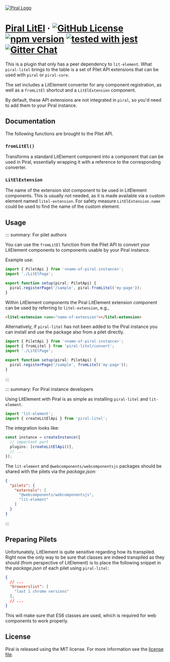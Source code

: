 [![Piral Logo](https://github.com/smapiot/piral/raw/main/docs/assets/logo.png)](https://piral.io)

# [Piral LitEl](https://piral.io) &middot; [![GitHub License](https://img.shields.io/badge/license-MIT-blue.svg)](https://github.com/smapiot/piral/blob/main/LICENSE) [![npm version](https://img.shields.io/npm/v/piral-litel.svg?style=flat)](https://www.npmjs.com/package/piral-litel) [![tested with jest](https://img.shields.io/badge/tested_with-jest-99424f.svg)](https://jestjs.io) [![Gitter Chat](https://badges.gitter.im/gitterHQ/gitter.png)](https://gitter.im/piral-io/community)

This is a plugin that only has a peer dependency to `lit-element`. What `piral-litel` brings to the table is a set of Pilet API extensions that can be used with `piral` or `piral-core`.

The set includes a LitElement converter for any component registration, as well as a `fromLitEl` shortcut and a `LitElExtension` component.

By default, these API extensions are not integrated in `piral`, so you'd need to add them to your Piral instance.

## Documentation

The following functions are brought to the Pilet API.

### `fromLitEl()`

Transforms a standard LitElement component into a component that can be used in Piral, essentially wrapping it with a reference to the corresponding converter.

### `LitElExtension`

The name of the extension slot component to be used in LitElement components. This is usually not needed, as it is made available via a custom element named `litel-extension`. For safety measure `LitElExtension.name` could be used to find the name of the custom element.

## Usage

::: summary: For pilet authors

You can use the `fromLitEl` function from the Pilet API to convert your LitElement components to components usable by your Piral instance.

Example use:

```ts
import { PiletApi } from '<name-of-piral-instance>';
import './LitElPage';

export function setup(piral: PiletApi) {
  piral.registerPage('/sample', piral.fromLitel('my-page'));
}
```

Within LitElement components the Piral LitElement extension component can be used by referring to `litel-extension`, e.g.,

```html
<litel-extension name="name-of-extension"></litel-extension>
```

Alternatively, if `piral-litel` has not been added to the Piral instance you can install and use the package also from a pilet directly.

```ts
import { PiletApi } from '<name-of-piral-instance>';
import { fromLitel } from 'piral-litel/convert';
import './LitElPage';

export function setup(piral: PiletApi) {
  piral.registerPage('/sample', fromLitel('my-page'));
}
```

:::

::: summary: For Piral instance developers

Using LitElement with Piral is as simple as installing `piral-litel` and `lit-element`.

```ts
import 'lit-element';
import { createLitElApi } from 'piral-litel';
```

The integration looks like:

```ts
const instance = createInstance({
  // important part
  plugins: [createLitElApi()],
  // ...
});
```

The `lit-element` and `@webcomponents/webcomponentsjs` packages should be shared with the pilets via the *package.json*:

```json
{
  "pilets": {
    "externals": [
      "@webcomponents/webcomponentsjs",
      "lit-element"
    ]
  }
}
```

:::

## Preparing Pilets

Unfortunately, LitElement is quite sensitive regarding how its transpiled. Right now the only way to be sure that classes are indeed transpiled as they should (from perspective of LitElement) is to place the following snippet in the *package.json* of each pilet using `piral-litel`:

```json
{
  // ...
  "browserslist": [
    "last 1 chrome versions"
  ],
  // ...
}
```

This will make sure that ES6 classes are used, which is required for web components to work properly.

## License

Piral is released using the MIT license. For more information see the [license file](./LICENSE).
